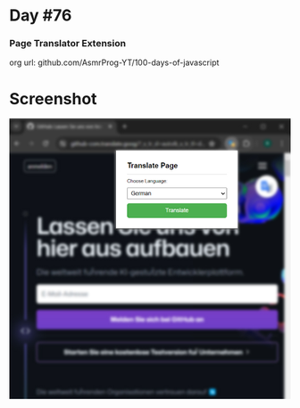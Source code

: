 # Day #76

### Page Translator Extension
org url: github.com/AsmrProg-YT/100-days-of-javascript

# Screenshot
![sc](./screenshot.jpg)
